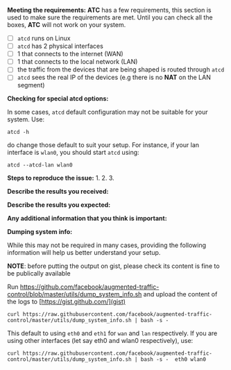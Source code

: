 <!--
If you are filling an issue, please provide the information below, if this is not a bug and just a question, you can skip it.

---------------------------------------------------
BUG REPORT INFORMATION
---------------------------------------------------
Here are a few questions that will help us get a better understanding of your setup. Please take a minute to answer them, this will avoid some back and forth communication by providing some context to us.
-->
**Meeting the requirements:**
**ATC** has a few requirements, this section is used to make sure the requirements are met. Until you can check all the boxes, **ATC** will not work on your system.
- [ ] `atcd` runs on Linux
- [ ] `atcd` has 2 physical interfaces
 - [ ] 1 that connects to the internet (WAN)
 - [ ] 1 that connects to the local network (LAN)
- [ ] the traffic from the devices that are being shaped is routed through `atcd`
- [ ] `atcd` sees the real IP of the devices (e.g there is no **NAT** on the LAN segment)

**Checking for special atcd options:**

In some cases, `atcd` default configuration may not be suitable for your system. Use:
```
atcd -h
```
do change those default to suit your setup.
For instance, if your lan interface is `wlan0`, you should start `atcd` using:
```
atcd --atcd-lan wlan0
```

**Steps to reproduce the issue:**
1.
2.
3.


**Describe the results you received:**


**Describe the results you expected:**



**Any additional information that you think is important:**


**Dumping system info:**

While this may not be required in many cases, providing the following information will help us better understand your setup.

**NOTE**: before putting the output on gist, please check its content is fine to be publically available

Run https://github.com/facebook/augmented-traffic-control/blob/master/utils/dump_system_info.sh and upload the content of the logs to [https://gist.github.com/](gist)

```
curl https://raw.githubusercontent.com/facebook/augmented-traffic-control/master/utils/dump_system_info.sh | bash -s -
```

This default to using `eth0` and `eth1` for `wan` and `lan` respectively. If you are using other interfaces (let say eth0 and wlan0 respectively), use:
```
curl https://raw.githubusercontent.com/facebook/augmented-traffic-control/master/utils/dump_system_info.sh | bash -s -  eth0 wlan0
```
